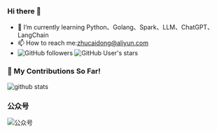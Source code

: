 ### Hi there 👋
 - 🌱 I’m currently learning Python、Golang、Spark、LLM、ChatGPT、LangChain
 - 📫 How to reach me:zhucaidong@aliyun.com
 - ![GitHub followers](https://img.shields.io/github/followers/CodeDevNinja?style=social) ![GitHub User's stars](https://img.shields.io/github/stars/CodeDevNinja?style=social)
### 🌱 My Contributions So Far!
![github stats](https://github-readme-stats.vercel.app/api?username=CodeDevNinja&show_icons=true)
### 公众号
![公众号](./image/微信公众号搜索-白底.png)
<!--
**caidongHui/caidongHui** is a ✨ _special_ ✨ repository because its `README.md` (this file) appears on your GitHub profile.

Here are some ideas to get you started:

- 🔭 I’m currently working on ...
- 🌱 I’m currently learning ...
- 👯 I’m looking to collaborate on ...
- 🤔 I’m looking for help with ...
- 💬 Ask me about ...
- 📫 How to reach me: ...
- 😄 Pronouns: ...
- ⚡ Fun fact: ...
-->
